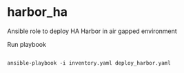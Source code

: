 # harbor_ha
Ansible role to deploy HA Harbor in air gapped environment

Run playbook

```

ansible-playbook -i inventory.yaml deploy_harbor.yaml

```
